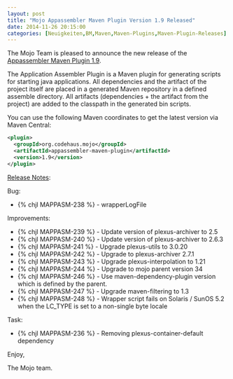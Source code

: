 ```yaml
---
layout: post
title: "Mojo Appassembler Maven Plugin Version 1.9 Released"
date: 2014-11-26 20:15:00
categories: [Neuigkeiten,BM,Maven,Maven-Plugins,Maven-Plugin-Releases]
---
```

The Mojo Team is pleased to announce the new release 
of the [Appassembler Maven Plugin 1.9](http://mojo.codehaus.org/appassembler/appassembler-maven-plugin/).

The Application Assembler Plugin is a Maven plugin for generating
scripts for starting java applications.
All dependencies and the artifact of the project itself are placed in
a generated Maven repository in a defined assemble directory.
All artifacts (dependencies + the artifact from the project) are added
to the classpath in the generated bin scripts.

You can use the following Maven coordinates to get the latest version via Maven Central:

``` xml
<plugin>
  <groupId>org.codehaus.mojo</groupId>
  <artifactId>appassembler-maven-plugin</artifactId>
  <version>1.9</version>
</plugin>
```

<!-- more -->

[Release Notes](https://jira.codehaus.org/secure/ReleaseNote.jspa?projectId=11780&version=19848):

Bug:

 * {% chjl MAPPASM-238 %} - wrapperLogFile

Improvements:

 * {% chjl MAPPASM-239 %} - Update version of plexus-archiver to 2.5
 * {% chjl MAPPASM-240 %} - Update version of plexus-archiver to 2.6.3
 * {% chjl MAPPASM-241 %} - Upgrade plexus-utils to 3.0.20
 * {% chjl MAPPASM-242 %} - Upgrade to plexus-archiver 2.7.1
 * {% chjl MAPPASM-243 %} - Upgrade plexus-interpolation to 1.21
 * {% chjl MAPPASM-244 %} - Upgrade to mojo parent version 34
 * {% chjl MAPPASM-246 %} - Use maven-dependency-plugin version which is defined by the parent.
 * {% chjl MAPPASM-247 %} - Upgrade maven-filtering to 1.3
 * {% chjl MAPPASM-248 %} - Wrapper script fails on Solaris / SunOS 5.2 when the LC_TYPE is set to a non-single byte locale

Task:

 * {% chjl MAPPASM-236 %} - Removing plexus-container-default dependency

Enjoy,

The Mojo team.
